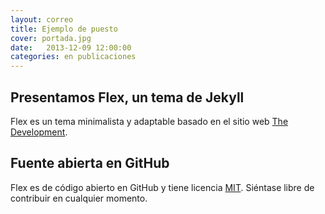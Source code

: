 ```yaml
---
layout: correo
title: Ejemplo de puesto
cover: portada.jpg
date:   2013-12-09 12:00:00
categories: en publicaciones
---
```


## Presentamos Flex, un tema de Jekyll

Flex es un tema minimalista y adaptable basado en el sitio web [The Development](https://jekyllthemes.io/theme/flex).

## Fuente abierta en GitHub

Flex es de código abierto en GitHub y tiene licencia [MIT](https://opensource.org/licenses/MIT). Siéntase libre de contribuir en cualquier momento.
